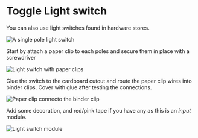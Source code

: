 # Toggle Light switch

You can also use light switches found in hardware stores.

![A single pole light switch]({{site.baseurl}}/assets/lightswitch.jpg)

Start by attach a paper clip to each poles and secure them in place with a
screwdriver

![Light switch with paper clips]({{site.baseurl}}/assets/lightswitchlegs.jpg)

Glue the switch to the cardboard cutout and route the paper clip wires 
into binder clips. Cover with glue after testing the connections.

![Paper clip connecto the binder clip]({{site.baseurl}}/assets/lightswitchterminals.jpg)

Add some decoration, and red/pink tape if you have any as this is an _input_ module.

![Light switch module]({{site.baseurl}}/assets/lightswitchdone.jpg)


